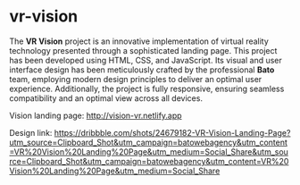 # vr-vision
The **VR Vision** project is an innovative implementation of virtual reality technology presented through a sophisticated landing page. This project has been developed using HTML, CSS, and JavaScript. Its visual and user interface design has been meticulously crafted by the professional **Bato** team, employing modern design principles to deliver an optimal user experience. Additionally, the project is fully responsive, ensuring seamless compatibility and an optimal view across all devices.

Vision landing page:
http://vision-vr.netlify.app


Design link:
https://dribbble.com/shots/24679182-VR-Vision-Landing-Page?utm_source=Clipboard_Shot&utm_campaign=batowebagency&utm_content=VR%20Vision%20Landing%20Page&utm_medium=Social_Share&utm_source=Clipboard_Shot&utm_campaign=batowebagency&utm_content=VR%20Vision%20Landing%20Page&utm_medium=Social_Share
